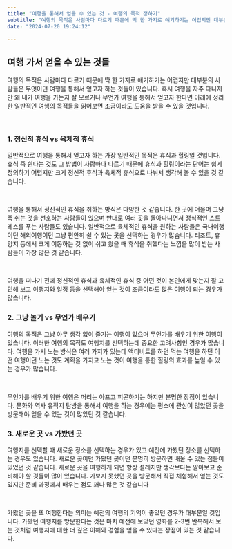 ```yaml
---
title: "여행을 통해서 얻을 수 있는 것 - 여행의 목적 정하기"
subtitle: "여행의 목적은 사람마다 다르기 때문에 딱 한 가지로 얘기하기는 어렵지만 대부분의 사람들은 무엇이던 여행을 통해서 얻고자 하는 것들이 있습니다. 혹시 여행을 자주 다니지만 왜 내가 여행을 가는지 잘 모르거나 무언가 여행을 통해서 얻고자 한다면 아래에 정리한 일반적인 여행의 목적들을 읽어보면 조금이라도 도움을 받을 수 있을 것입니다."
date: "2024-07-20 19:24:12"

---
```




<h2><b>여행 가서 얻을 수 있는 것들</b></h2>
<p>여행의 목적은 사람마다 다르기 때문에 딱 한 가지로 얘기하기는 어렵지만 대부분의 사람들은 무엇이던 여행을 통해서 얻고자 하는 것들이 있습니다. 혹시 여행을 자주 다니지만 왜 내가 여행을 가는지 잘 모르거나 무언가 여행을 통해서 얻고자 한다면 아래에 정리한 일반적인 여행의 목적들을 읽어보면 조금이라도 도움을 받을 수 있을 것입니다.</p>
<br/>


<h3><b>1. 정신적 휴식 vs 육체적 휴식</b></h3>
<p>일반적으로 여행을 통해서 얻고자 하는 가장 일반적인 목적은 휴식과 힐링일 것입니다. 휴식 즉 쉰다는 것도 그 방법이 사람마다 다르기 때문에 휴식과 힐링이라는 단어는 쉽게 정의하기 어렵지만 크게 정신적 휴식과 육체적 휴식으로 나눠서 생각해 볼 수 있을 것 같습니다.</p>
<br/>

<p>여행을 통해서 정신적인 휴식을 취하는 방식은 다양한 것 같습니다. 한 곳에 머물며 그냥 푹 쉬는 것을 선호하는 사람들이 있으며 반대로 여러 곳을 돌아다니면서 정식적인 스트레스를 푸는 사람들도 있습니다. 일반적으로 육체적인 휴식을 원하는 사람들은 국내여행이던 해외여행이던 그냥 편안히 쉴 수 있는 곳을 선택하는 경우가 많습니다. 리조트, 휴양지 등에서 크게 이동하는 것 없이 쉬고 왔을 때 휴식을 취했다는 느낌을 많이 받는 사람들이 가장 많은 것 같습니다.</p>
<br/>

<p>여행을 떠나기 전에 정신적인 휴식과 육체적인 휴식 중 어떤 것이 본인에게 맞는지 잘 고민해 보고 여행지와 일정 등을 선택해야 얻는 것이 조금이라도 많은 여행이 되는 경우가 많습니다.</p>


<h3><b>2. 그냥 놀기 vs 무언가 배우기</b></h3>
<p>여행의 목적은 그냥 아무 생각 없이 즐기는 여행이 있으며 무언가를 배우기 위한 여행이 있습니다. 이러한 여행의 목적도 여행지를 선택하는데 중요한 고려사항인 경우가 많습니다. 여행을 가서 노는 방식은 여러 가지가 있는데 액티비트를 하던 먹는 여행을 하던 어떤 여행이던 노는 것도 계획을 가지고 노는 것이 여행을 통한 힐링의 효과를 높일 수 있는 경우가 많습니다.</p>
<br/>

<p>무언가를 배우기 위한 여행은 머리는 아프고 피곤하기는 하지만 분명한 장점이 있습니다. 문화와 역사 유적지 탐방을 통해서 여행을 하는 경우에는 평소에 관심이 많았던 곳을 방문해야 얻을 수 있는 것이 많았던 것 같습니다.</p>


<h3><b>3. 새로운 곳 vs 가봤던 곳</b></h3>
<p>여행지를 선택할 때 새로운 장소를 선택하는 경우가 있고 예전에 가봤던 장소를 선택하는 경우도 있습니다. 새로운 곳이던 가봤던 곳이던 분명히 방문하면 배울 수 있는 점들이 있었던 것 같습니다. 새로운 곳을 여행하게 되면 항상 설레지만 생각보다는 알아보고 준비해야 할 것들이 많이 있습니다. 가보지 못했던 곳을 방문해서 직접 체험해서 얻는 것도 있지만 준비 과정에서 배우는 점도 꽤나 많은 것 같습니다</p>
<br/>

<p>가봤던 곳을 또 여행한다는 의미는 예전의 여행의 기억이 좋았던 경우가 대부분일 것입니다. 가봤던 여행지를 방문한다는 것은 마치 예전에 보았던 영화를 2-3번 반복해서 보는 것처럼 여행지에 대한 더 깊은 이해와 경험을 얻을 수 있다는 장점이 있는 것 같습니다.</p>
